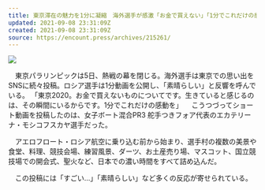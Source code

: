 ```yaml
---
title: 東京滞在の魅力を1分に凝縮　海外選手が感激「お金で買えない」「1分でこれだけの感動」
updated: 2021-09-08 23:31:09Z
created: 2021-09-08 23:31:09Z
source: https://encount.press/archives/215261/
---
```


![](https://encount.press/wp-content/uploads/2021/08/26090727/c19fd9198106b8499c59cfbcb363177d.jpg)

　東京パラリンピックは5日、熱戦の幕を閉じる。海外選手は東京での思い出をSNSに続々投稿。ロシア選手は1分動画を公開し、「素晴らしい」と反響を呼んでいる。
「東京2020。お金で買えないものについてです。生きていると感じるのは、その瞬間にいるからです。1分でこれだけの感動を」
　こうつづってショート動画を投稿したのは、女子ボート混合PR3 舵手つきフォア代表のエカテリーナ・モシコフスカヤ選手だった。

　アエロフロート・ロシア航空に乗り込む前から始まり、選手村の複数の美景や食堂、料理、競技会場、練習風景、ダーツ、お土産売り場、マスコット、国立競技場での開会式、聖火など、日本での濃い時間をすべて詰め込んだ。

　この投稿には「すごい…」「素晴らしい」など多くの反応が寄せられている。